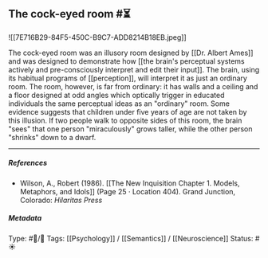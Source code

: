 ## The cock-eyed room  #⏳

![[7E716B29-84F5-450C-B9C7-ADD8214B18EB.jpeg]]

The cock-eyed room was an illusory room designed by [[Dr. Albert Ames]] and was designed to demonstrate how [[the brain's perceptual systems actively and pre-consciously interpret and edit their input]]. The brain, using its habitual programs of [[perception]], will interpret it as just an ordinary room. The room, however, is far from ordinary: it has walls and a ceiling and a floor designed at odd angles which optically trigger in educated individuals the same perceptual ideas as an "ordinary" room. Some evidence suggests that children under five years of age are not taken by this illusion. If two people walk to opposite sides of this room, the brain "sees" that one person "miraculously" grows taller, while the other person "shrinks" down to a dwarf.

___

##### References

- Wilson, A., Robert (1986). [[The New Inquisition Chapter 1. Models, Metaphors, and Idols]] (Page 25 · Location 404). Grand Junction, Colorado: _Hilaritas Press_

##### Metadata

Type: #🔵/🔵 
Tags: [[Psychology]] / [[Semantics]] / [[Neuroscience]] 
Status: #☀️ 